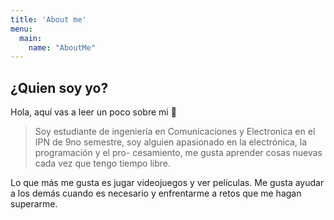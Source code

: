 ```yaml
---
title: 'About me'
menu:
  main:
    name: "AboutMe"
---
```


## ¿Quien soy yo?

Hola, aquí vas a leer un poco sobre mi 🤩

> Soy estudiante de ingeniería en Comunicaciones y Electronica en el IPN de 9no
> semestre, soy alguien apasionado en la electrónica, la programación y el pro-
> cesamiento, me gusta aprender cosas nuevas cada vez que tengo tiempo libre.

Lo que más me gusta es jugar videojuegos y ver películas.
Me gusta ayudar a los demás cuando es necesario y enfrentarme a retos que me hagan
superarme.

